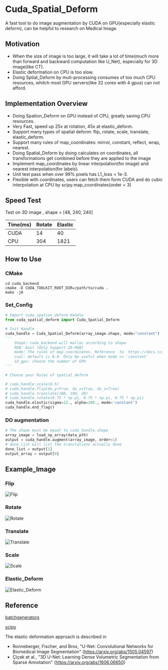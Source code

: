 # Cuda_Spatial_Deform

A fast tool to do image augmentation by CUDA on GPU(especially elastic deform), can be helpful to research on Medical Image.

## Motivation
- When the size of image is too large, it will take a lot of time(much more than forward and backward computation like U_Net), especially for 3D image(like CT).
- Elastic deformation on CPU is too slow.
- Doing Sptial_Deform by muti-processing consumes of too much CPU resources, whitch most GPU servers(like 32 cores with 4 gpus) can not afford.

## Implementation Overview
- Doing Spation_Deform on GPU instead of CPU, greatly saving CPU resources.
- Very Fast, speed up 25x at rotation, 45x at elastic_deform.
- Support many types of spatial deform: flip, rotate, scale, translate, elastic_deform.
- Support many rules of map_coordinates: mirror, constant, reflect, wrap, nearest.
- Doing Spatial_Deform by doing calculates on coordinates, all transformations get combined before they are applied to the image
- Implement map_coordinates by linear interpolation(for image) and nearest interpolation(for labels).
- Unit test pass when over 99% pixels has L1_loss < 1e-3.
- Flexible with coordinates, users can fetch them form CUDA and do cubic interpolation at CPU by scipy.map_coordinates(order = 3)

## Speed Test
Test on 3D image , shape = [48, 240, 240]

Time(ms) | Rotate | Elastic
---  | --- | ---
CUDA | 14 | 40
CPU | 304 | 1821

## How to Use

### CMake
```shell
cd cuda_backend
cmake -D CUDA_TOOLKIT_ROOT_DIR=/path/to/cuda .
make -j8
```

### Set_Config
```python
# Import cuda_spation_deform Handle
from cuda_spatial_deform import Cuda_Spatial_Deform

# Init Handle
cuda_handle = Cuda_Spatial_Deform(array_image.shape, mode="constant")
'''
    Shape: cuda_backend will malloc according to shape
    RGB: bool (Only Support 2D-RGB)
    mode: The rules of map_coordinates. Reference  to  https://docs.scipy.org/doc/scipy/reference/generated/scipy.ndimage.map_coordinates.html
    cval: default is 0.0. Only be useful when mode == 'constant'
    id_gpu: choose the number of GPU
'''

# Choose your Rules of spatial_deform

# cuda_handle.scale(0.5)
# cuda_handle.flip(do_y=True, do_x=True, do_z=True)
# cuda_handle.translate(100, 100, 20)
# cuda_handle.rotate(0.75 * np.pi, 0.75 * np.pi, 0.75 * np.pi)
cuda_handle.elastic(sigma=12., alpha=200., mode='constant')
cuda_handle.end_flag()
```

### DO augmentation
```python
# The shape must be equal to cuda_handle.shape
array_image = load_np_array(data_pth)
output = cuda_handle.augment(array_image, order=1)
# done_list will list the translations actually done
done_list = output[1]
output_array = output[0]
```

## Example_Image

### Flip
![Flip](https://github.com/qsyao/cuda_spatial_deform/blob/master/data/Daenerys_Flip.jpg)
### Rotate
![Rotate](https://github.com/qsyao/cuda_spatial_deform/blob/master/data/Daenerys_Rotate.jpg)
### Translate
![Translate](https://github.com/qsyao/cuda_spatial_deform/blob/master/data/Daenerys_Translate.jpg)
### Scale
![Scale](https://github.com/qsyao/cuda_spatial_deform/blob/master/data/Daenerys_Scale.jpg)
### Elastic_Deform
![Elastic_Deform](https://github.com/qsyao/cuda_spatial_deform/blob/master/data/Daenerys_Elastic.jpg)
## Reference
[batchgenerators](https://github.com/MIC-DKFZ/batchgenerators)

[scipy](https://github.com/scipy/scipy)

The elastic deformation approach is described in
*   Ronneberger, Fischer, and Brox, "U-Net: Convolutional Networks for Biomedical
    Image Segmentation" (<https://arxiv.org/abs/1505.04597>)
*   Çiçek et al., "3D U-Net: Learning Dense Volumetric
    Segmentation from Sparse Annotation" (<https://arxiv.org/abs/1606.06650>)
